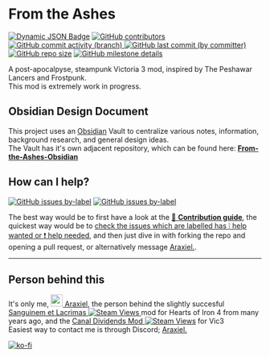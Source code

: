 # From the Ashes
[![Dynamic JSON Badge](https://img.shields.io/badge/dynamic/json?url=https%3A%2F%2Fraw.githubusercontent.com%2FAraxiel%2FFrom-the-Ashes%2Fmain%2FFrom%2520the%2520Ashes%2F.metadata%2Fmetadata.json&query=%24.supported_game_version&label=Supported%20Vic3%20Version&color=yellow)](https://vic3.paradoxwikis.com/Patches) [![GitHub contributors](https://img.shields.io/github/contributors/araxiel/From-the-Ashes)](https://github.com/Araxiel/From-the-Ashes/graphs/contributors) [![GitHub commit activity (branch)](https://img.shields.io/github/commit-activity/t/araxiel/From-the-Ashes) ![GitHub last commit (by committer)](https://img.shields.io/github/last-commit/araxiel/From-the-Ashes)](https://github.com/Araxiel/From-the-Ashes/commits/main) [![GitHub repo size](https://img.shields.io/github/repo-size/araxiel/From-the-Ashes)](https://github.com/Araxiel/From-the-Ashes/pulse) [![GitHub milestone details](https://img.shields.io/github/milestones/progress/araxiel/From-the-Ashes/1)](https://github.com/Araxiel/From-the-Ashes/milestone/1)

A post-apocalpyse, steampunk Victoria 3 mod, inspired by The Peshawar Lancers and Frostpunk.  
This mod is extremely work in progress.

## Obsidian Design Document
This project uses an [Obsidian](https://obsidian.md/) Vault to centralize various notes, information, background research, and general design ideas.  
The Vault has it's own adjacent repository, which can be found here: [**From-the-Ashes-Obsidian**](https://github.com/Araxiel/From-the-Ashes-Obsidian)

## How can I help?
[![GitHub issues by-label](https://img.shields.io/github/issues-raw/araxiel/From-the-Ashes/help%20wanted)](https://github.com/Araxiel/From-the-Ashes/issues?q=is%3Aissue+is%3Aopen+label%3A%22help+wanted%22) [![GitHub issues by-label](https://img.shields.io/github/issues-raw/araxiel/From-the-Ashes/help%20needed%20%E2%9D%97)](https://github.com/Araxiel/From-the-Ashes/issues?q=is%3Aissue+is%3Aopen+label%3A%22help+needed+%E2%9D%97%22)

The best way would be to first have a look at the [:page_facing_up: **Contribution guide**](https://github.com/Araxiel/From-the-Ashes/blob/main/.github/CONTRIBUTING.md), the quickest way would be to [check the issues which are labelled has :grey_exclamation: help wanted or :exclamation: help needed](https://github.com/Araxiel/From-the-Ashes/issues?q=is%3Aopen+label%3A%22help+needed+%E2%9D%97%22%2C%22help+wanted%22%2Cno%3Aassignee+), and then just dive in with forking the repo and opening a pull request, or alternatively message [Araxiel.](https://discord.com/users/198974323480985601).

---

## Person behind this
It's only me, [<img src="https://avatars.githubusercontent.com/u/11295969?s=48&v=4" width="24"/> Araxiel](https://www.github.com/Araxiel), the person behind the slightly succesful [Sanguinem et Lacrimas ![Steam Views](https://img.shields.io/steam/views/891139945?logo=steam)
](https://github.com/Isenreik/IR-HoI4-Sanguinem-et-Lacrimas) mod for Hearts of Iron 4 from many years ago, and the [Canal Dividends Mod ![Steam Views](https://img.shields.io/steam/views/2942007769?logo=steam)](https://github.com/Araxiel/Vic3-Canal-Dividend-Income) for Vic3 <br>
Easiest way to contact me is through Discord; [Araxiel.](https://discord.com/users/198974323480985601)

[![ko-fi](https://i.imgur.com/oq8l7M4.png)](https://ko-fi.com/V7V5JAG7A)